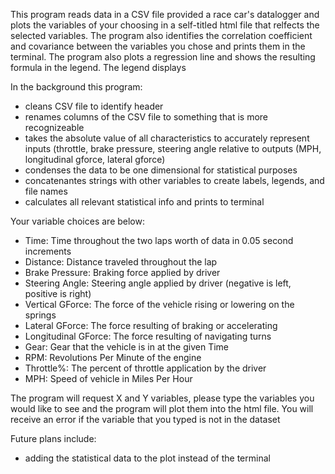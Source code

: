 This program reads data in a CSV file provided a race car's datalogger and plots the variables of your choosing
in a self-titled html file that relfects the selected variables. The program also identifies the correlation coefficient
and covariance between the variables you chose and prints them in the terminal. The program also plots a regression line
and shows the resulting formula in the legend. The legend displays 

In the background this program:
- cleans CSV file to identify header
- renames columns of the CSV file to something that is more recognizeable
- takes the absolute value of all characteristics to accurately represent inputs (throttle, brake pressure, steering angle relative to outputs (MPH, longitudinal gforce, lateral gforce)
- condenses the data to be one dimensional for statistical purposes
- concatenantes strings with other variables to create labels, legends, and file names
- calculates all relevant statistical info and prints to terminal


Your variable choices are below:
- Time: Time throughout the two laps worth of data in 0.05 second increments
- Distance: Distance traveled throughout the lap
- Brake Pressure: Braking force applied by driver
- Steering Angle: Steering angle applied by driver (negative is left, positive is right)
- Vertical GForce: The force of the vehicle rising or lowering on the springs
- Lateral GForce: The force resulting of braking or accelerating
- Longitudinal GForce: The force resulting of navigating turns
- Gear: Gear that the vehicle is in at the given Time
- RPM: Revolutions Per Minute of the engine
- Throttle%: The percent of throttle application by the driver
- MPH: Speed of vehicle in Miles Per Hour

The program will request X and Y variables, please type the variables you would like to see and the program will plot them
into the html file. You will receive an error if the variable that you typed is not in the dataset

Future plans include:
- adding the statistical data to the plot instead of the terminal